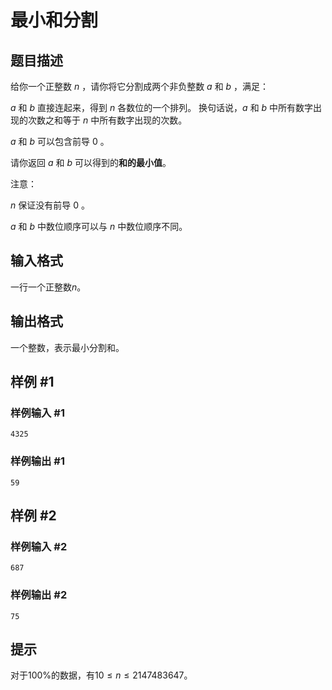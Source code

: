 # 最小和分割

## 题目描述

给你一个正整数 $n$ ，请你将它分割成两个非负整数 $a$ 和 $b$ ，满足：

$a$ 和 $b$ 直接连起来，得到 $n$ 各数位的一个排列。
换句话说，$a$ 和 $b$ 中所有数字出现的次数之和等于 $n$ 中所有数字出现的次数。

$a$ 和 $b$ 可以包含前导 0 。

请你返回 $a$ 和 $b$ 可以得到的**和的最小值**。

注意：

$n$ 保证没有前导 0 。

$a$ 和 $b$ 中数位顺序可以与 $n$ 中数位顺序不同。

## 输入格式

一行一个正整数$n$。

## 输出格式

一个整数，表示最小分割和。

## 样例 #1

### 样例输入 #1

```
4325
```

### 样例输出 #1

```
59
```

## 样例 #2

### 样例输入 #2

```
687
```

### 样例输出 #2

```
75
```

## 提示

对于$100\%$的数据，有$10 \leq n \leq 2147483647$。